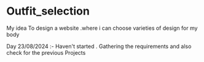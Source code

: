 # Outfit_selection
My idea To design a website .where i can choose varieties of design for my body

Day 23/08/2024 :- Haven't started . Gathering the requirements and also check for the previous Projects
